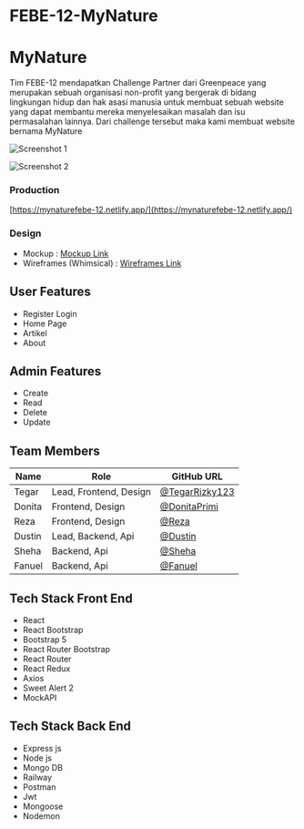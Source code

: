# FEBE-12-MyNature

# MyNature

Tim FEBE-12 mendapatkan Challenge Partner dari Greenpeace yang merupakan sebuah organisasi non-profit yang bergerak di bidang lingkungan hidup dan hak asasi manusia untuk membuat sebuah website yang dapat membantu mereka menyelesaikan masalah dan isu permasalahan lainnya. Dari challenge tersebut maka kami membuat website bernama MyNature

![Screenshot 1](https://i.ibb.co/n6Kb1G0/Screenshot-2022-12-02-234039.jpg)

![Screenshot 2](https://i.ibb.co/C7sZm8y/Screenshot-2022-12-02-234126.jpg)

### Production
[https://mynaturefebe-12.netlify.app/](https://mynaturefebe-12.netlify.app/)


### Design

- Mockup : [Mockup Link](https://www.figma.com/file/DYlnrmaQHc4yeqTVaoMVBO/Final-Design-FEBE-12?node-id=520%3A72)
- Wireframes (Whimsical) : [Wireframes Link](https://whimsical.com/wireframe-KxP6N9tcbt3adyeHSZcrmw)

## User Features

- Register Login
- Home Page
- Artikel
- About

## Admin Features
- Create
- Read
- Delete
- Update


## Team Members

| Name       | Role                   | GitHub URL                                           |
| ---------- | ---------------------- | ---------------------------------------------------- |
| Tegar      | Lead, Frontend, Design | [@TegarRizky123](https://github.com/TegarRizky123)   |
| Donita     | Frontend, Design       | [@DonitaPrimi](https://github.com/donprimi)          |
| Reza       | Frontend, Design       | [@Reza](https://github.com/imreeply)                 |
| Dustin     | Lead, Backend, Api     | [@Dustin](https://github.com/Zerexxn)                |
| Sheha      | Backend, Api           | [@Sheha](https://github.com/shehaannisa)             |
| Fanuel     | Backend, Api           | [@Fanuel](https://github.com/fanuelariks)            |

## Tech Stack Front End

- React 
- React Bootstrap
- Bootstrap 5
- React Router Bootstrap
- React Router
- React Redux 
- Axios
- Sweet Alert 2
- MockAPI

## Tech Stack Back End
- Express js
- Node js
- Mongo DB
- Railway
- Postman
- Jwt
- Mongoose
- Nodemon

